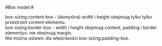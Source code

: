 
#Box model:#

box-sizing:content-box - (domyślna) width i height obejmują tylko tylko przestrzeń content elementu.  
box-sizing:border-box - width i height obejmują content, padding i border elementyu. nie obejmują margin.    
Nie można ustawic dla właściwości box-sizing:padding-box.  
